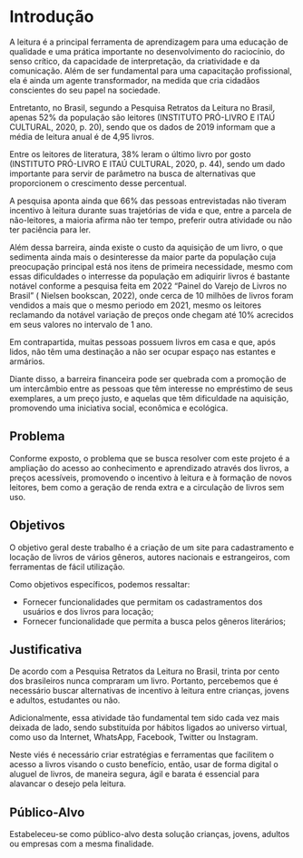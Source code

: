 # Introdução

A leitura é a principal ferramenta de aprendizagem para uma educação de qualidade e uma prática importante no desenvolvimento do raciocínio, do senso crítico, da capacidade de interpretação, da criatividade e da comunicação. Além de ser fundamental para uma capacitação profissional, ela é ainda um agente transformador, na medida que cria cidadãos conscientes do seu papel na sociedade.

Entretanto, no Brasil, segundo a Pesquisa Retratos da Leitura no Brasil, apenas 52% da população são leitores (INSTITUTO PRÓ-LIVRO E ITAÚ CULTURAL, 2020, p. 20), sendo que os dados de 2019 informam que a média de leitura anual é de 4,95 livros.

Entre os leitores de literatura, 38% leram o último livro por gosto (INSTITUTO PRÓ-LIVRO E ITAÚ CULTURAL, 2020, p. 44), sendo um dado importante para servir de parâmetro na busca de alternativas que proporcionem o crescimento desse percentual.

A pesquisa aponta ainda que 66% das pessoas entrevistadas não tiveram incentivo à leitura durante suas trajetórias de vida e que, entre a parcela de não-leitores, a maioria afirma não ter tempo, preferir outra atividade ou não ter paciência para ler.

Além dessa barreira, ainda existe o custo da aquisição de um livro, o que sedimenta ainda mais o desinteresse da maior parte da população cuja preocupação principal está nos itens de primeira necessidade, mesmo com essas dificuldades o interresse da população em adiquirir livros é bastante notável conforme a pesquisa feita em 2022 “Painel do Varejo de Livros no Brasil” ( Nielsen bookscan, 2022), onde cerca de 10 milhões de livros foram vendidos a mais que o mesmo periodo em 2021, mesmo os leitores reclamando da notável variação de preços onde chegam até 10% acrecidos em seus valores no intervalo de 1 ano.

Em contrapartida, muitas pessoas possuem livros em casa e que, após lidos, não têm uma destinação a não ser ocupar espaço nas estantes e armários.

Diante disso, a barreira financeira pode ser quebrada com a promoção de um intercâmbio entre as pessoas que têm interesse no empréstimo de seus exemplares, a um preço justo, e aquelas que têm dificuldade na aquisição, promovendo uma iniciativa social, econômica e ecológica.

## Problema

Conforme exposto, o problema que se busca resolver com este projeto é a ampliação do acesso ao conhecimento e aprendizado através dos livros, a preços acessíveis, promovendo o incentivo à leitura e à formação de novos leitores, bem como a geração de renda extra e a circulação de livros sem uso.

## Objetivos

O objetivo geral deste trabalho é a criação de um site para cadastramento e locação de livros de vários gêneros, autores nacionais e estrangeiros, com ferramentas de fácil utilização.

Como objetivos específicos, podemos ressaltar:

- Fornecer funcionalidades que permitam os cadastramentos dos usuários e dos livros para locação;
- Fornecer funcionalidade que permita a busca pelos gêneros literários;

## Justificativa

De acordo com a Pesquisa Retratos da Leitura no Brasil, trinta por cento dos brasileiros nunca compraram um livro. Portanto, percebemos que é necessário buscar alternativas de incentivo à leitura entre crianças, jovens e adultos, estudantes ou não.

Adicionalmente, essa atividade tão fundamental tem sido cada vez mais deixada de lado, sendo substituída por hábitos ligados ao universo virtual, como uso da Internet, WhatsApp, Facebook, Twitter ou Instagram.

Neste viés é necessário criar estratégias e ferramentas que facilitem o acesso a livros visando o custo benefício, então, usar de forma digital o aluguel de livros, de maneira segura, ágil e barata é essencial para alavancar o desejo pela leitura.

## Público-Alvo

Estabeleceu-se como público-alvo desta solução crianças, jovens, adultos ou empresas com a mesma finalidade.
